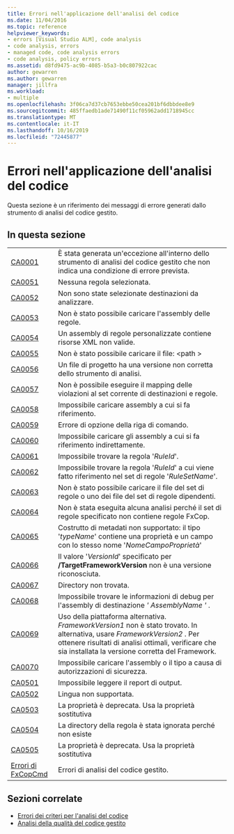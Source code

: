 ```yaml
---
title: Errori nell'applicazione dell'analisi del codice
ms.date: 11/04/2016
ms.topic: reference
helpviewer_keywords:
- errors [Visual Studio ALM], code analysis
- code analysis, errors
- managed code, code analysis errors
- code analysis, policy errors
ms.assetid: d8fd9475-ac9b-4085-b5a3-b0c807922cac
author: gewarren
ms.author: gewarren
manager: jillfra
ms.workload:
- multiple
ms.openlocfilehash: 3f06ca7d37cb7653ebbe50cea201bf6dbbdee8e9
ms.sourcegitcommit: 485ffaedb1ade71490f11cf05962add1718945cc
ms.translationtype: MT
ms.contentlocale: it-IT
ms.lasthandoff: 10/16/2019
ms.locfileid: "72445877"
---
```

# <a name="code-analysis-application-errors"></a>Errori nell'applicazione dell'analisi del codice

Questa sezione è un riferimento dei messaggi di errore generati dallo strumento di analisi del codice gestito.

## <a name="in-this-section"></a>In questa sezione

|||
|-|-|
|[CA0001](ca0001.md)|È stata generata un'eccezione all'interno dello strumento di analisi del codice gestito che non indica una condizione di errore prevista.|
|[CA0051](ca0051.md)|Nessuna regola selezionata.|
|[CA0052](ca0052.md)|Non sono state selezionate destinazioni da analizzare.|
|[CA0053](ca0053.md)|Non è stato possibile caricare l'assembly delle regole.|
|[CA0054](ca0054.md)|Un assembly di regole personalizzate contiene risorse XML non valide.|
|[CA0055](ca0055.md)|Non è stato possibile caricare il file: \<path >|
|[CA0056](ca0056.md)|Un file di progetto ha una versione non corretta dello strumento di analisi.|
|[CA0057](ca0057.md)|Non è possibile eseguire il mapping delle violazioni al set corrente di destinazioni e regole.|
|[CA0058](ca0058.md)|Impossibile caricare assembly a cui si fa riferimento.|
|[CA0059](ca0059.md)|Errore di opzione della riga di comando.|
|[CA0060](ca0060.md)|Impossibile caricare gli assembly a cui si fa riferimento indirettamente.|
|[CA0061](ca0061.md)|Impossibile trovare la regola '*RuleId*'.|
|[CA0062](ca0062.md)|Impossibile trovare la regola '*RuleId*' a cui viene fatto riferimento nel set di regole '*RuleSetName*'.|
|[CA0063](ca0063.md)|Non è stato possibile caricare il file del set di regole o uno dei file del set di regole dipendenti.|
|[CA0064](ca0064.md)|Non è stata eseguita alcuna analisi perché il set di regole specificato non contiene regole FxCop.|
|[CA0065](ca0065.md)|Costrutto di metadati non supportato: il tipo '*typeName*' contiene una proprietà e un campo con lo stesso nome '*NomeCampoProprietà*'|
|[CA0066](ca0066.md)|Il valore '*VersionId*' specificato per **/TargetFrameworkVersion** non è una versione riconosciuta.|
|[CA0067](ca0067.md)|Directory non trovata.|
|[CA0068](ca0068.md)|Impossibile trovare le informazioni di debug per l'assembly di destinazione *' AssemblyName '* .|
|[CA0069](ca0069.md)|Uso della piattaforma alternativa. *FrameworkVersion1* non è stato trovato. In alternativa, usare *FrameworkVersion2* . Per ottenere risultati di analisi ottimali, verificare che sia installata la versione corretta del Framework.|
|[CA0070](ca0070.md)|Impossibile caricare l'assembly o il tipo a causa di autorizzazioni di sicurezza.|
|[CA0501](ca0501.md)|Impossibile leggere il report di output.|
|[CA0502](ca0502.md)|Lingua non supportata.|
|[CA0503](ca0503.md)|La proprietà è deprecata. Usa la proprietà sostitutiva|
|[CA0504](ca0504.md)|La directory della regola è stata ignorata perché non esiste|
|[CA0505](ca0505.md)|La proprietà è deprecata. Usa la proprietà sostitutiva|
|[Errori di FxCopCmd](fxcopcmd-errors.md)|Errori di analisi del codice gestito.|

## <a name="related-sections"></a>Sezioni correlate

- [Errori dei criteri per l'analisi del codice](../code-quality/code-analysis-policy-errors.md)
- [Analisi della qualità del codice gestito](../code-quality/code-analysis-for-managed-code-overview.md)
